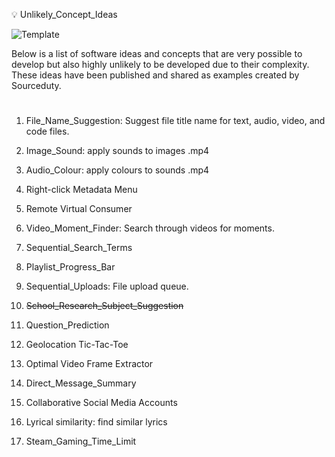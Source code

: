 💡 Unlikely_Concept_Ideas

![Template](https://github.com/sourceduty/Unlikely_Concept_Ideas/assets/123030236/d8033788-1d13-4b93-881b-8580d8a1fadf)

Below is a list of software ideas and concepts that are very possible to develop but also highly unlikely to be developed due to their complexity. These ideas have been published and shared as examples created by Sourceduty.

#

1. File_Name_Suggestion: Suggest file title name for text, audio, video, and code files.

2. Image_Sound: apply sounds to images .mp4

3. Audio_Colour: apply colours to sounds .mp4

4. Right-click Metadata Menu

5. Remote Virtual Consumer

6. Video_Moment_Finder: Search through videos for moments.

7. Sequential_Search_Terms

8. Playlist_Progress_Bar

9. Sequential_Uploads: File upload queue.

10. ~~School_Research_Subject_Suggestion~~

12. Question_Prediction

13. Geolocation Tic-Tac-Toe

14. Optimal Video Frame Extractor

15. Direct_Message_Summary

16. Collaborative Social Media Accounts

17. Lyrical similarity: find similar lyrics

18. Steam_Gaming_Time_Limit

#
